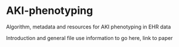 # AKI-phenotyping
Algorithm, metadata and resources for AKI phenotyping in EHR data

Introduction and general file use information to go here, link to paper

